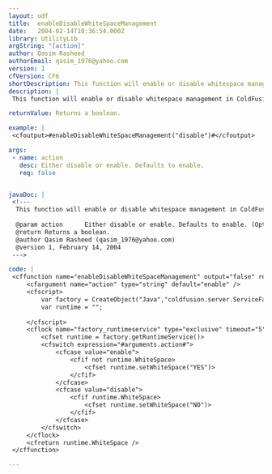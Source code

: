 ```yaml
---
layout: udf
title:  enableDisableWhiteSpaceManagement
date:   2004-02-14T10:36:54.000Z
library: UtilityLib
argString: "[action]"
author: Qasim Rasheed
authorEmail: qasim_1976@yahoo.com
version: 1
cfVersion: CF6
shortDescription: This function will enable or disable whitespace management in ColdFusion Server without access to ColdFusion Administrator.
description: |
 This function will enable or disable whitespace management in ColdFusion Server without access to ColdFusion Administrator. It returns the current status of the setting.

returnValue: Returns a boolean.

example: |
 <cfoutput>#enableDisableWhiteSpaceManagement("disable")#</cfoutput>

args:
 - name: action
   desc: Either disable or enable. Defaults to enable.
   req: false


javaDoc: |
 <!---
  This function will enable or disable whitespace management in ColdFusion Server without access to ColdFusion Administrator.
  
  @param action      Either disable or enable. Defaults to enable. (Optional)
  @return Returns a boolean. 
  @author Qasim Rasheed (qasim_1976@yahoo.com) 
  @version 1, February 14, 2004 
 --->

code: |
 <cffunction name="enableDisableWhiteSpaceManagement" output="false" returntype="boolean">
     <cfargument name="action" type="string" default="enable" />
     <cfscript>
         var factory = CreateObject("Java","coldfusion.server.ServiceFactory");
         var runtime = "";
         
     </cfscript>
     <cflock name="factory_runtimeservice" type="exclusive" timeout="5">
         <cfset runtime = factory.getRuntimeService()>
         <cfswitch expression="#arguments.action#">
             <cfcase value="enable">
                 <cfif not runtime.WhiteSpace>
                     <cfset runtime.setWhiteSpace("YES")>
                 </cfif>
             </cfcase>
             <cfcase value="disable">
                 <cfif runtime.WhiteSpace>
                     <cfset runtime.setWhiteSpace("NO")>
                 </cfif>
             </cfcase>
         </cfswitch>
     </cflock>
     <cfreturn runtime.WhiteSpace />
 </cffunction>

---
```


